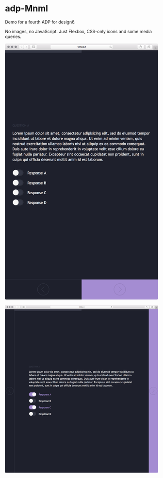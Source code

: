 # adp-Mnml

Demo for a fourth ADP for design6.

No images, no JavaScript. Just Flexbox, CSS-only icons and some media queries.

![Mnml ADP mobile screenshot](https://raw.githubusercontent.com/AskiaADX/adp-Mnml/master/screenshots/adp-mnml-mobile.png)

![Mnml ADP screenshot](https://raw.githubusercontent.com/AskiaADX/adp-Mnml/master/screenshots/adp-mnml.png)
